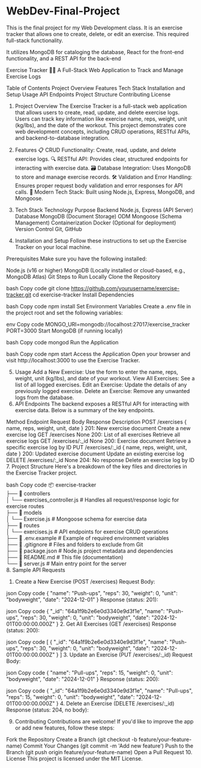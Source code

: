 # WebDev-Final-Project
This is the final project for my Web Development class. It is an exercise tracker that allows one to create, delete, or edit
an exercise. This required full-stack functionality.

It utilizes MongoDB for cataloging the database, React for the front-end functionality, and a REST API for the back-end


Exercise Tracker 🏋️‍♀️
A Full-Stack Web Application to Track and Manage Exercise Logs

Table of Contents
Project Overview
Features
Tech Stack
Installation and Setup
Usage
API Endpoints
Project Structure
Contributing
License
1. Project Overview
The Exercise Tracker is a full-stack web application that allows users to create, read, update, and delete exercise logs. Users can track key information like exercise name, reps, weight, unit (kg/lbs), and the date of the workout. This project demonstrates core web development concepts, including CRUD operations, RESTful APIs, and backend-to-database integration.

2. Features
📋 CRUD Functionality: Create, read, update, and delete exercise logs.
🔍 RESTful API: Provides clear, structured endpoints for interacting with exercise data.
🗃️ Database Integration: Uses MongoDB to store and manage exercise records.
🛠️ Validation and Error Handling: Ensures proper request body validation and error responses for API calls.
📡 Modern Tech Stack: Built using Node.js, Express, MongoDB, and Mongoose.
3. Tech Stack
Technology	Purpose
Backend	Node.js, Express (API Server)
Database	MongoDB (Document Storage)
ODM	Mongoose (Schema Management)
Containerization	Docker (Optional for deployment)
Version Control	Git, GitHub
4. Installation and Setup
Follow these instructions to set up the Exercise Tracker on your local machine.

Prerequisites
Make sure you have the following installed:

Node.js (v16 or higher)
MongoDB (Locally installed or cloud-based, e.g., MongoDB Atlas)
Git
Steps to Run Locally
Clone the Repository

bash
Copy code
git clone https://github.com/yourusername/exercise-tracker.git
cd exercise-tracker
Install Dependencies

bash
Copy code
npm install
Set Environment Variables
Create a .env file in the project root and set the following variables:

env
Copy code
MONGO_URI=mongodb://localhost:27017/exercise_tracker
PORT=3000
Start MongoDB (if running locally)

bash
Copy code
mongod
Run the Application

bash
Copy code
npm start
Access the Application
Open your browser and visit http://localhost:3000 to use the Exercise Tracker.

5. Usage
Add a New Exercise: Use the form to enter the name, reps, weight, unit (kg/lbs), and date of your workout.
View All Exercises: See a list of all logged exercises.
Edit an Exercise: Update the details of any previously logged exercise.
Delete an Exercise: Remove any unwanted logs from the database.
6. API Endpoints
The backend exposes a RESTful API for interacting with exercise data. Below is a summary of the key endpoints.

Method	Endpoint	Request Body	Response	Description
POST	/exercises	{ name, reps, weight, unit, date }	201: New exercise document	Create a new exercise log
GET	/exercises	None	200: List of all exercises	Retrieve all exercise logs
GET	/exercises/:_id	None	200: Exercise document	Retrieve a specific exercise log by ID
PUT	/exercises/:_id	{ name, reps, weight, unit, date }	200: Updated exercise document	Update an existing exercise log
DELETE	/exercises/:_id	None	204: No response	Delete an exercise log by ID
7. Project Structure
Here's a breakdown of the key files and directories in the Exercise Tracker project.

bash
Copy code
📦 exercise-tracker  
├── 📁 controllers  
│   └── exercises_controller.js  # Handles all request/response logic for exercise routes  
├── 📁 models  
│   └── Exercise.js  # Mongoose schema for exercise data  
├── 📁 routes  
│   └── exercises.js  # API endpoints for exercise CRUD operations  
├── 📄 .env.example  # Example of required environment variables  
├── 📄 .gitignore  # Files and folders to exclude from Git  
├── 📄 package.json  # Node.js project metadata and dependencies  
├── 📄 README.md  # This file (documentation)  
└── 📄 server.js  # Main entry point for the server  
8. Sample API Requests
1. Create a New Exercise (POST /exercises)
Request Body:

json
Copy code
{
  "name": "Push-ups",
  "reps": 30,
  "weight": 0,
  "unit": "bodyweight",
  "date": "2024-12-01"
}
Response (status: 201):

json
Copy code
{
  "_id": "64a1f9b2e6e0d3340e9d3f1e",
  "name": "Push-ups",
  "reps": 30,
  "weight": 0,
  "unit": "bodyweight",
  "date": "2024-12-01T00:00:00.000Z"
}
2. Get All Exercises (GET /exercises)
Response (status: 200):

json
Copy code
[
  {
    "_id": "64a1f9b2e6e0d3340e9d3f1e",
    "name": "Push-ups",
    "reps": 30,
    "weight": 0,
    "unit": "bodyweight",
    "date": "2024-12-01T00:00:00.000Z"
  }
]
3. Update an Exercise (PUT /exercises/:_id)
Request Body:

json
Copy code
{
  "name": "Pull-ups",
  "reps": 15,
  "weight": 0,
  "unit": "bodyweight",
  "date": "2024-12-01"
}
Response (status: 200):

json
Copy code
{
  "_id": "64a1f9b2e6e0d3340e9d3f1e",
  "name": "Pull-ups",
  "reps": 15,
  "weight": 0,
  "unit": "bodyweight",
  "date": "2024-12-01T00:00:00.000Z"
}
4. Delete an Exercise (DELETE /exercises/:_id)
Response (status: 204, no body):

9. Contributing
Contributions are welcome! If you'd like to improve the app or add new features, follow these steps:

Fork the Repository
Create a Branch (git checkout -b feature/your-feature-name)
Commit Your Changes (git commit -m 'Add new feature')
Push to the Branch (git push origin feature/your-feature-name)
Open a Pull Request
10. License
This project is licensed under the MIT License.
